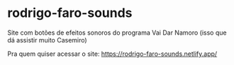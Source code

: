 # rodrigo-faro-sounds
Site com botões de efeitos sonoros do programa Vai Dar Namoro (isso que dá assistir muito Casemiro)

Pra quem quiser acessar o site:
<https://rodrigo-faro-sounds.netlify.app/>
